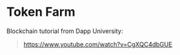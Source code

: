 # Token Farm

Blockchain tutorial from Dapp University:
> <https://www.youtube.com/watch?v=CgXQC4dbGUE>
